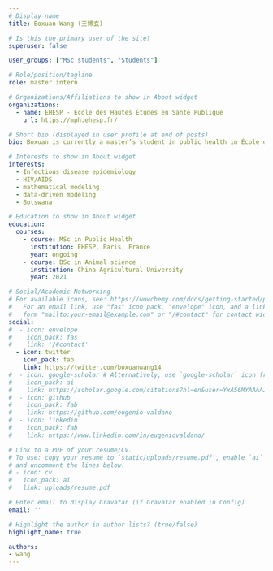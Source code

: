 ```yaml
---
# Display name
title: Boxuan Wang (王博玄)

# Is this the primary user of the site?
superuser: false

user_groups: ["MSc students", "Students"]

# Role/position/tagline
role: master intern

# Organizations/Affiliations to show in About widget
organizations:
  - name: EHESP - École des Hautes Études en Santé Publique
    url: https://mph.ehesp.fr/

# Short bio (displayed in user profile at end of posts)
bio: Boxuan is currently a master’s student in public health in École des Hautes Études en Santé Publique, Paris. He graduated from China Agricultural University with a BSc in animal science in 2021. After conducting research in the underdeveloped areas in China, Boxuan decided to devote his life to improving the livelihood of the poor and became interested in mathematical modeling. He is currently an intern under the supervision of Eugenio Valdano. His most recent research topic is about using meta-population model to understand HIV dynamics in Botswana.

# Interests to show in About widget
interests:
  - Infectious disease epidemiology
  - HIV/AIDS
  - mathematical modeling
  - data-driven modeling
  - Botswana

# Education to show in About widget
education:
  courses:
    - course: MSc in Public Health
      institution: EHESP, Paris, France
      year: ongoing
    - course: BSc in Animal science
      institution: China Agricultural University
      year: 2021

# Social/Academic Networking
# For available icons, see: https://wowchemy.com/docs/getting-started/page-builder/#icons
#   For an email link, use "fas" icon pack, "envelope" icon, and a link in the
#   form "mailto:your-email@example.com" or "/#contact" for contact widget.
social:
#  - icon: envelope
#    icon_pack: fas
#    link: '/#contact'
  - icon: twitter
    icon_pack: fab
    link: https://twitter.com/boxuanwang14
#  - icon: google-scholar # Alternatively, use `google-scholar` icon from `ai` icon pack.  `graduation-cap`
#    icon_pack: ai
#    link: https://scholar.google.com/citations?hl=en&user=YxA56MYAAAAJ
#  - icon: github
#    icon_pack: fab
#    link: https://github.com/eugenio-valdano
#  - icon: linkedin
#    icon_pack: fab
#    link: https://www.linkedin.com/in/eugeniovaldano/

# Link to a PDF of your resume/CV.
# To use: copy your resume to `static/uploads/resume.pdf`, enable `ai` icons in `params.toml`,
# and uncomment the lines below.
# - icon: cv
#   icon_pack: ai
#   link: uploads/resume.pdf

# Enter email to display Gravatar (if Gravatar enabled in Config)
email: ''

# Highlight the author in author lists? (true/false)
highlight_name: true

authors:
- wang
---
```


